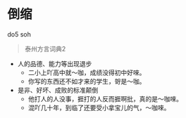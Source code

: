 

# 倒缩
do5 soh
> 泰州方言词典2
- 人的品德、能力等出现退步
  - 二小上吖高中就～咖，成绩没得初中好唻。
  - 你写的东西还不如才来的学生，哿是～咖。
- 是非、好坏、成败的标准颠倒
  - 他打人的人没事，捱打的人反而捱啊批，真的是～咖唻。
  - 混吖几十年，到临了还要受小拿宝儿的气，～咖唻。